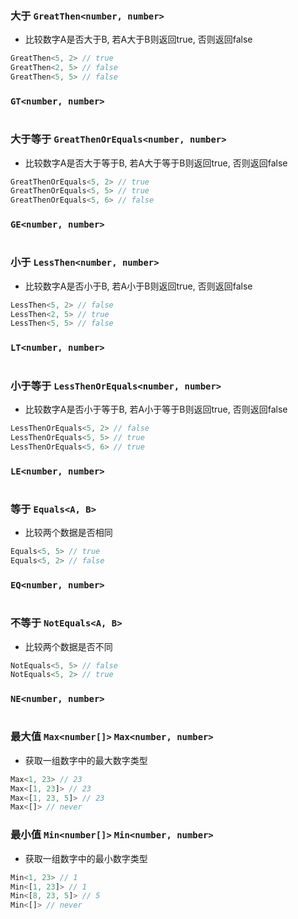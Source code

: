 
### 大于 `GreatThen<number, number>`
 * 比较数字A是否大于B, 若A大于B则返回true, 否则返回false

``` typescript
GreatThen<5, 2> // true
GreatThen<2, 5> // false
GreatThen<5, 5> // false
```

			
###  `GT<number, number>`


``` typescript

```

			
### 大于等于 `GreatThenOrEquals<number, number>`
 * 比较数字A是否大于等于B, 若A大于等于B则返回true, 否则返回false

``` typescript
GreatThenOrEquals<5, 2> // true
GreatThenOrEquals<5, 5> // true
GreatThenOrEquals<5, 6> // false
```

			
###  `GE<number, number>`


``` typescript

```

			
### 小于 `LessThen<number, number>`
 * 比较数字A是否小于B, 若A小于B则返回true, 否则返回false

``` typescript
LessThen<5, 2> // false
LessThen<2, 5> // true
LessThen<5, 5> // false
```

			
###  `LT<number, number>`


``` typescript

```

			
### 小于等于 `LessThenOrEquals<number, number>`
 * 比较数字A是否小于等于B, 若A小于等于B则返回true, 否则返回false

``` typescript
LessThenOrEquals<5, 2> // false
LessThenOrEquals<5, 5> // true
LessThenOrEquals<5, 6> // true
```

			
###  `LE<number, number>`


``` typescript

```

			
### 等于 `Equals<A, B>`
 * 比较两个数据是否相同

``` typescript
Equals<5, 5> // true
Equals<5, 2> // false
```

			
###  `EQ<number, number>`


``` typescript

```

			
### 不等于 `NotEquals<A, B>`
 * 比较两个数据是否不同

``` typescript
NotEquals<5, 5> // false
NotEquals<5, 2> // true
```

			
###  `NE<number, number>`


``` typescript

```

			
### 最大值 `Max<number[]>` `Max<number, number>`
 * 获取一组数字中的最大数字类型

``` typescript
Max<1, 23> // 23
Max<[1, 23]> // 23
Max<[1, 23, 5]> // 23
Max<[]> // never
```

			
### 最小值 `Min<number[]>` `Min<number, number>`
 * 获取一组数字中的最小数字类型

``` typescript
Min<1, 23> // 1
Min<[1, 23]> // 1
Min<[8, 23, 5]> // 5
Min<[]> // never
```

			